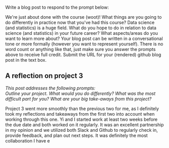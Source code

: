 Write a blog post to respond to the prompt below:

We're just about done with the course (woot)! 
What things are you going to do differently in practice now that you've had this course?
Data science (and statistics) is a huge field. What do you hope to do in relation to data science (and statistics) in your future career? What aspects/areas do you want to learn more about? 
Your blog post can be written in a conversational tone or more formally (however you want to represent yourself).  There is no word count or anything like that, just make sure you answer the prompts above to receive full credit.
Submit the URL for your (rendered) github blog post in the text box. 

## A reflection on project 3  

*This post addresses the following prompts:*  
*Outline your project. What would you do differently? What was the most difficult part for you? What are your big take-aways from this project?*  

Project 3 went more smoothly than the previous two for me, as I definitely took my reflections and takeaways from the first two into account when working through this one. Yi and I started work at least two weeks before the due date and both worked on it regularly. It was an excellent partnership in my opinion and we utilized both Slack and Github to regularly check in, provide feedback, and plan out next steps. It was definitely the most collaboration I have e
